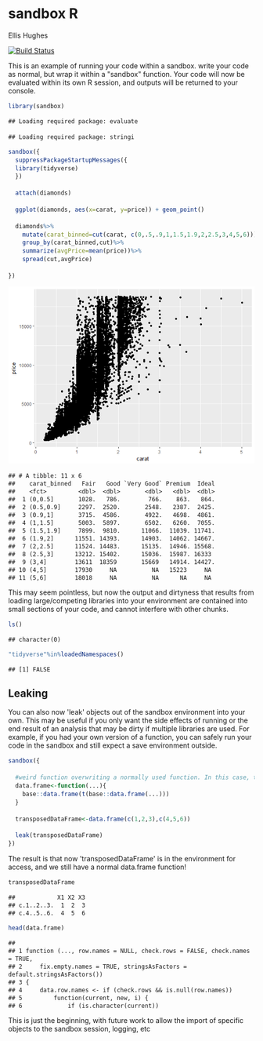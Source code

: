 sandbox R
================
Ellis Hughes

[![Build Status](https://travis-ci.org/thebioengineer/sandbox.svg?branch=master)](https://travis-ci.org/thebioengineer/sandbox)

This is an example of running your code within a sandbox. write your code as normal, but wrap it within a "sandbox" function. Your code will now be evaluated within its own R session, and outputs will be returned to your console.

``` r
library(sandbox)
```

    ## Loading required package: evaluate

    ## Loading required package: stringi

``` r
sandbox({
  suppressPackageStartupMessages({
  library(tidyverse)
  })
  
  attach(diamonds)
  
  ggplot(diamonds, aes(x=carat, y=price)) + geom_point()
  
  diamonds%>%
    mutate(carat_binned=cut(carat, c(0,.5,.9,1,1.5,1.9,2,2.5,3,4,5,6)))%>%
    group_by(carat_binned,cut)%>%
    summarize(avgPrice=mean(price))%>%
    spread(cut,avgPrice)
  
})
```

![](inst/sandbox_files/figure-markdown_github/sandbox-1.png)

    ## # A tibble: 11 x 6
    ##    carat_binned   Fair   Good `Very Good` Premium  Ideal
    ##    <fct>         <dbl>  <dbl>       <dbl>   <dbl>  <dbl>
    ##  1 (0,0.5]       1028.   786.        766.    863.   864.
    ##  2 (0.5,0.9]     2297.  2520.       2548.   2387.  2425.
    ##  3 (0.9,1]       3715.  4586.       4922.   4698.  4861.
    ##  4 (1,1.5]       5003.  5897.       6502.   6260.  7055.
    ##  5 (1.5,1.9]     7899.  9810.      11066.  11039. 11741.
    ##  6 (1.9,2]      11551. 14393.      14903.  14062. 14667.
    ##  7 (2,2.5]      11524. 14483.      15135.  14946. 15568.
    ##  8 (2.5,3]      13212. 15402.      15036.  15987. 16333 
    ##  9 (3,4]        13611  18359       15669   14914. 14427.
    ## 10 (4,5]        17930     NA          NA   15223     NA 
    ## 11 (5,6]        18018     NA          NA      NA     NA

This may seem pointless, but now the output and dirtyness that results from loading large/competing libraries into your environment are contained into small sections of your code, and cannot interfere with other chunks.

``` r
ls()
```

    ## character(0)

``` r
"tidyverse"%in%loadedNamespaces()
```

    ## [1] FALSE

Leaking
-------

You can also now 'leak' objects out of the sandbox environment into your own. This may be useful if you only want the side effects of running or the end result of an analysis that may be dirty if multiple libraries are used. For example, if you had your own version of a function, you can safely run your code in the sandbox and still expect a save environment outside.

``` r
sandbox({

  #weird function overwriting a normally used function. In this case, transposing a data.frame
  data.frame<-function(...){
    base::data.frame(t(base::data.frame(...)))
  }

  transposedDataFrame<-data.frame(c(1,2,3),c(4,5,6))
  
  leak(transposedDataFrame)
})
```

The result is that now 'transposedDataFrame' is in the environment for access, and we still have a normal data.frame function!

``` r
transposedDataFrame
```

    ##            X1 X2 X3
    ## c.1..2..3.  1  2  3
    ## c.4..5..6.  4  5  6

``` r
head(data.frame)
```

    ##                                                                              
    ## 1 function (..., row.names = NULL, check.rows = FALSE, check.names = TRUE,   
    ## 2     fix.empty.names = TRUE, stringsAsFactors = default.stringsAsFactors()) 
    ## 3 {                                                                          
    ## 4     data.row.names <- if (check.rows && is.null(row.names))                
    ## 5         function(current, new, i) {                                        
    ## 6             if (is.character(current))

This is just the beginning, with future work to allow the import of specific objects to the sandbox session, logging, etc
